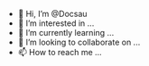 - 👋 Hi, I’m @Docsau
- 👀 I’m interested in ...
- 🌱 I’m currently learning ...
- 💞️ I’m looking to collaborate on ...
- 📫 How to reach me ...

<!---
Docsau/Docsau is a ✨ special ✨ repository because its `README.md` (this file) appears on your GitHub profile.
You can click the Preview link to take a look at your changes.
--->
